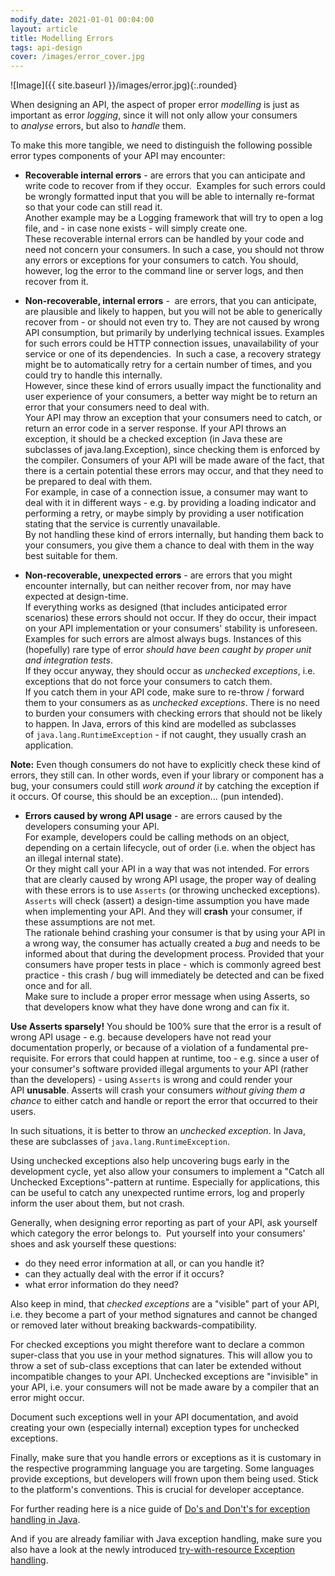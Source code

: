 ```yaml
---
modify_date: 2021-01-01 00:04:00
layout: article
title: Modelling Errors
tags: api-design
cover: /images/error_cover.jpg
---
```


![Image]({{ site.baseurl }}/images/error.jpg){:.rounded}

When designing an API, the aspect of proper error _modelling_ is just as important as error _logging_, since it will not only allow your consumers to _analyse_ errors, but also to _handle_ them.

<!--more-->

To make this more tangible, we need to distinguish the following possible error types components of your API may encounter:

* **Recoverable internal errors** - are errors that you can anticipate and write code to recover from if they occur.  Examples for such errors could be wrongly formatted input that you will be able to internally re-format so that your code can still read it.  
Another example may be a Logging framework that will try to open a log file, and - in case none exists - will simply create one.  
These recoverable internal errors can be handled by your code and need not concern your consumers. 
In such a case, you should not throw any errors or exceptions for your consumers to catch. You should, however, log the error to the command line or server logs, and then recover from it.

* **Non-recoverable, internal errors** -  are errors, that you can anticipate, are plausible and likely to happen, but you will not be able to generically recover from - or should not even try to. They are not caused by wrong API consumption, but primarily by underlying technical issues. 
Examples for such errors could be HTTP connection issues, unavailability of your service or one of its dependencies. 
In such a case, a recovery strategy might be to automatically retry for a certain number of times, and you could try to handle this internally.  
However, since these kind of errors usually impact the functionality and user experience of your consumers, a better way might be to return an error that your consumers need to deal with.  
Your API may throw an exception that your consumers need to catch, or return an error code in a server response.
If your API throws an exception, it should be a checked exception (in Java these are subclasses of java.lang.Exception), since checking them is enforced by the compiler. Consumers of your API will be made aware of the fact, that there is a certain potential these errors may occur, and that they need to be prepared to deal with them.  
For example, in case of a connection issue, a consumer may want to deal with it in different ways - e.g. by providing a loading indicator and performing a retry, or maybe simply by providing a user notification stating that the service is currently unavailable.  
By not handling these kind of errors internally, but handing them back to your consumers, you give them a chance to deal with them in the way best suitable for them.

* **Non-recoverable, unexpected errors** - are errors that you might encounter internally, but can neither recover from, nor may have expected at design-time.  
If everything works as designed (that includes anticipated error scenarios) these errors should not occur. If they do occur, their impact on your API implementation or your consumers' stability is unforeseen.  
Examples for such errors are almost always bugs. Instances of this (hopefully) rare type of error _should have been caught by proper unit and integration tests_.  
If they occur anyway, they should occur as _unchecked exceptions_, i.e. exceptions that do not force your consumers to catch them.  
If you catch them in your API code, make sure to re-throw / forward them to your consumers as as _unchecked exceptions_. 
There is no need to burden your consumers with checking errors that should not be likely to happen. In Java, errors of this kind are modelled as subclasses of `java.lang.RuntimeException` - if not caught, they usually crash an application.  

**Note:** Even though consumers do not have to explicitly check these kind of errors, they still can. In other words, even if your library or component has a bug, your consumers could still _work around it_ by catching the exception if it occurs. Of course, this should be an exception... (pun intended).

* **Errors caused by wrong API usage** - are errors caused by the developers consuming your API.  
For example, developers could be calling methods on an object, depending on a certain lifecycle, out of order (i.e. when the object has an illegal internal state).  
Or they might call your API in a way that was not intended.
For errors that are clearly caused by wrong API usage, the proper way of dealing with these errors is to use `Asserts` (or throwing unchecked exceptions).   
`Asserts` will check (assert) a design-time assumption you have made when implementing your API. And they will **crash** your consumer, if these assumptions are not met.  
The rationale behind crashing your consumer is that by using your API in a wrong way, the consumer has actually created a _bug_ and needs to be informed about that during the development process. Provided that your consumers have proper tests in place - which is commonly agreed best practice - this crash / bug will immediately be detected and can be fixed once and for all.  
Make sure to include a proper error message when using Asserts, so that developers know what they have done wrong and can fix it.

**Use Asserts sparsely!** You should be 100% sure that the error is a result of wrong API usage - e.g. because developers have not read your documentation properly, or because of a violation of a fundamental pre-requisite.
For errors that could happen at runtime, too - e.g. since a user of your consumer's software provided illegal arguments to your API (rather than the developers) - using `Asserts` is wrong and could render your API **unusable**. 
Asserts will crash your consumers _without giving them a chance_ to either catch and handle or report the error that occurred to their users.

In such situations, it is better to throw an _unchecked exception_. In Java, these are subclasses of `java.lang.RuntimeException`.

Using unchecked exceptions also help uncovering bugs early in the development cycle, yet also allow your consumers to implement a "Catch all Unchecked Exceptions"-pattern at runtime. Especially for applications, this can be useful to catch any unexpected runtime errors, log and properly inform the user about them, but not crash.

Generally, when designing error reporting as part of your API, ask yourself which category the error belongs to. 
Put yourself into your consumers' shoes and ask yourself these questions:

* do they need error information at all, or can you handle it?
* can they actually deal with the error if it occurs?
* what error information do they need? 

Also keep in mind, that _checked exceptions_ are a "visible" part of your API, i.e. they become a part of your method signatures and cannot be changed or removed later without breaking backwards-compatibility.

For checked exceptions you might therefore want to declare a common super-class that you use in your method signatures. This will allow you to throw a set of sub-class exceptions that can later be extended without incompatible changes to your API.
Unchecked exceptions are "invisible" in your API, i.e. your consumers will not be made aware by a compiler that an error might occur. 

Document such exceptions well in your API documentation, and avoid creating your own (especially internal) exception types for unchecked exceptions.

Finally, make sure that you handle errors or exceptions as it is customary in the respective programming language you are targeting. 
Some languages provide exceptions, but developers will frown upon them being used. Stick to the platform's conventions. This is crucial for developer acceptance.

For further reading here is a nice guide of [Do's and Don't's for exception handling in Java](https://howtodoinjava.com/best-practices/java-exception-handling-best-practices/).

And if you are already familiar with Java exception handling, make sure you also have a look at the newly introduced [try-with-resource Exception handling](https://stackify.com/specify-handle-exceptions-java/#tryWithResource).
